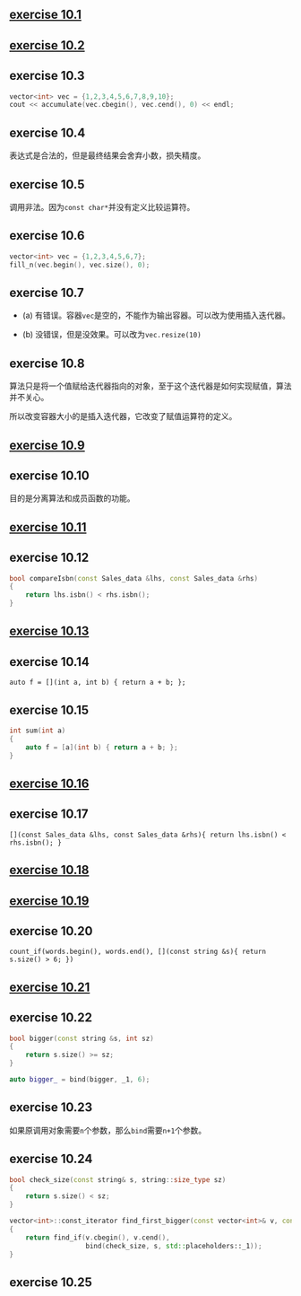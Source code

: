 ## [exercise 10.1](./10_1.cc)

## [exercise 10.2](./10_2.cc)

## exercise 10.3

``` c++
vector<int> vec = {1,2,3,4,5,6,7,8,9,10};
cout << accumulate(vec.cbegin(), vec.cend(), 0) << endl;
```

## exercise 10.4

表达式是合法的，但是最终结果会舍弃小数，损失精度。

## exercise 10.5

调用非法。因为`const char*`并没有定义比较运算符。

## exercise 10.6

``` c++
vector<int> vec = {1,2,3,4,5,6,7};
fill_n(vec.begin(), vec.size(), 0);
```

## exercise 10.7

* (a) 有错误。容器`vec`是空的，不能作为输出容器。可以改为使用插入迭代器。

* (b) 没错误，但是没效果。可以改为`vec.resize(10)`

## exercise 10.8

算法只是将一个值赋给迭代器指向的对象，至于这个迭代器是如何实现赋值，算法并不关心。

所以改变容器大小的是插入迭代器，它改变了赋值运算符的定义。
## [exercise 10.9](./10_9.cc)

## exercise 10.10

目的是分离算法和成员函数的功能。

## [exercise 10.11](./10_11.cc)

## exercise 10.12

``` c++
bool compareIsbn(const Sales_data &lhs, const Sales_data &rhs)
{
    return lhs.isbn() < rhs.isbn();
}
```

## [exercise 10.13](./10_13.cc)

## exercise 10.14

`auto f = [](int a, int b) { return a + b; };`

## exercise 10.15

``` c++
int sum(int a)
{
    auto f = [a](int b) { return a + b; };
}
```

## [exercise 10.16](./10_16.cc)

## exercise 10.17

`[](const Sales_data &lhs, const Sales_data &rhs){ return lhs.isbn() < rhs.isbn(); }`

## [exercise 10.18](./10_18.cc)

## [exercise 10.19](./10_19.cc)

## exercise 10.20

`count_if(words.begin(), words.end(), [](const string &s){ return s.size() > 6; })`

## [exercise 10.21](./10_21.cc)

## exercise 10.22

``` c++
bool bigger(const string &s, int sz)
{
    return s.size() >= sz;
}

auto bigger_ = bind(bigger, _1, 6);
```

## exercise 10.23

如果原调用对象需要`n`个参数，那么`bind`需要`n+1`个参数。

## exercise 10.24

``` c++
bool check_size(const string& s, string::size_type sz)
{
    return s.size() < sz;
}

vector<int>::const_iterator find_first_bigger(const vector<int>& v, const string& s)
{
    return find_if(v.cbegin(), v.cend(),
                   bind(check_size, s, std::placeholders::_1));
}
```

## exercise 10.25

